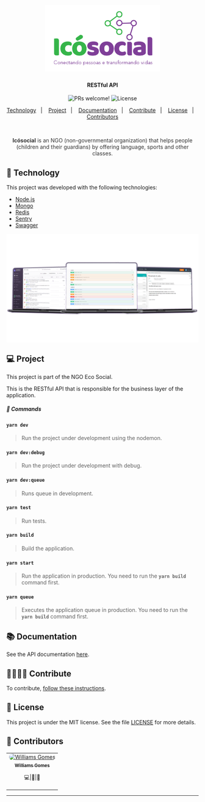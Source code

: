 <h1 align="center">
    <img alt="Icó Social" src=".github/logo.png" width="300px" />
</h1>

<h4 align="center">
  <strong>RESTful API</strong>
</h4>

<p align="center">
 <img src="https://img.shields.io/static/v1?label=PRs&message=welcome&color=7159c1&labelColor=000000" alt="PRs welcome!" />

  <img alt="License" src="https://img.shields.io/static/v1?label=license&message=MIT&color=7159c1&labelColor=000000">
</p>

<p align="center">
  <a href="#floppy_disk-technology">Technology</a>&nbsp;&nbsp;&nbsp;|&nbsp;&nbsp;&nbsp;
  <a href="#computer-project">Project</a>&nbsp;&nbsp;&nbsp;|&nbsp;&nbsp;&nbsp;
  <a href="#books-documentation">Documentation</a>&nbsp;&nbsp;&nbsp;|&nbsp;&nbsp;&nbsp;
  <a href="#family_man_man_boy_boy-contribute">Contribute</a>&nbsp;&nbsp;&nbsp;|&nbsp;&nbsp;&nbsp;
  <a href="#memo-license">License</a>&nbsp;&nbsp;&nbsp;|&nbsp;&nbsp;&nbsp;
  <a href="#blue_heart-contributors">Contributors</a>
</p>

<br>

<p align="center" style="color: #333">
<strong>Icósocial</strong> is an NGO (non-governmental organization) that helps people (children and their guardians) by offering language, sports and other classes.</p>

## :floppy_disk: Technology

This project was developed with the following technologies:

<ul>
  <li><a href="https://nodejs.org/en/">Node.js</a></li>
  <li><a href="https://www.mongodb.com/">Mongo</a></li>
  <li><a href="https://redis.io/">Redis</a></li>
  <li><a href="http://sentry.io/">Sentry</a></li>
  <li><a href="https://swagger.io/">Swagger</a></li>
</ul>

<img align="center" alt="Tecnologias" src=".github/icosocial2.png" />

## :computer: Project

This project is part of the NGO Eco Social.

This is the RESTful API that is responsible for the business layer of the application.

##### 🔢 Commands

#### **`yarn dev`** 
>Run the project under development using the nodemon.

#### **`yarn dev:debug`** 
> Run the project under development with debug.

#### **`yarn dev:queue`** 
> Runs queue in development.

#### **`yarn test`** 
> Run tests.

#### **`yarn build`**
> Build the application.

#### **`yarn start`**
> Run the application in production. You need to run the **`yarn build`** command first.

#### **`yarn queue`**
> Executes the application queue in production. You need to run the **`yarn build`** command first.

## :books: Documentation

See the API documentation [here](http://157.245.216.89/api/v1/docs/).

## :family_man_man_boy_boy: Contribute

<p>To contribute, <a href="CONTRIBUTING.md">follow these instructions</a>.</p>

## :memo: License

<p>This project is under the MIT license. See the file <a href="LICENSE.md">LICENSE</a> for more details.</p>

## :blue_heart: Contributors

<table>
  <tr>
    <td align="center" style="border: none;">
      <a href="https://github.com/wwwgomes">
        <img style="border-radius: 50px;" src="https://avatars3.githubusercontent.com/u/57773072?s=400&u=3e7a2a8a432118afa4446cacfcaf9c118056db7b&v=4" width="70px;" alt="Williams Gomes"/>
        <br />
        <sub>
          <b>Williams Gomes</b>
        </sub>
      </a>
      <br />
      <p><scan title="Code">💻</scan>|<scan title="Documentation">📖</scan>|<scan title="Bugs">🐛</scan></p>
    </td>
  </tr>
</table>

---
